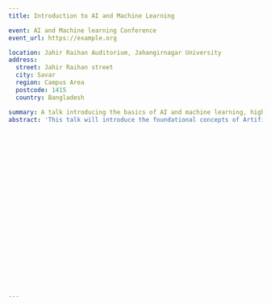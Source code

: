 ```yaml
---
title: Introduction to AI and Machine Learning

event: AI and Machine learning Conference
event_url: https://example.org

location: Jahir Raihan Auditorium, Jahangirnagar University
address:
  street: Jahir Raihan street
  city: Savar
  region: Campus Area 
  postcode: 1415
  country: Bangladesh

summary: A talk introducing the basics of AI and machine learning, highlighting key concepts and applications.
abstract: 'This talk will introduce the foundational concepts of Artificial Intelligence (AI) and Machine Learning (ML). Topics covered will include supervised learning, unsupervised learning, and deep learning, along with real-world applications in industries such as healthcare, finance, and autonomous systems.'
























---
```

